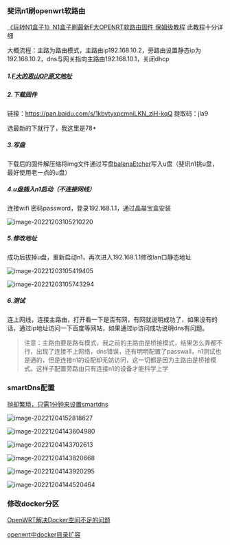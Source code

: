### 斐讯n1刷openwrt软路由

[《玩转N1盒子1》N1盒子刷最新F大OPENRT软路由固件 保姆级教程](https://www.bilibili.com/video/BV1pS4y1c7GY/?spm_id_from=333.1007.top_right_bar_window_default_collection.content.click&vd_source=6ca7f50b2771122db2bed50a3e9677d3) 此[教程](https://www.wudilad.com/?p=1359)十分详细

大概流程：主路为路由模式，主路由ip192.168.10.2，旁路由设置静态ip为192.168.10.2，dns与网关指向主路由192.168.10.1，关闭dhcp

##### 1.[F大的恩山OP原文地址](https://www.right.com.cn/forum/thread-4076037-1-1.html) 

##### 2.下载固件 

链接：https://pan.baidu.com/s/1kbvtyxpcmniLKN_ziH-kqQ 提取码：jla9

选最新的下就行了，我这里是78+

##### 3.写盘

下载后的固件解压缩将img文件通过写盘[balenaEtcher](https://www.balena.io/etcher/)写入u盘（斐讯n1挑u盘，最好使用老一点的u盘）

##### 4.u盘插入n1启动（不连接网线）

连接wifi 密码password，登录192.168.1.1，通过晶晨宝盒安装

![image-20221203105210220](https://chunhui-a.oss-cn-nanjing.aliyuncs.com/typora/img/image-20221203105210220.png)

##### 5.修改地址

成功后拔掉u盘，重新启动n1，再次进入192.168.1.1修改lan口静态地址

![image-20221203105419405](https://chunhui-a.oss-cn-nanjing.aliyuncs.com/typora/img/image-20221203105419405.png)

![image-20221203105743294](https://chunhui-a.oss-cn-nanjing.aliyuncs.com/typora/img/image-20221203105743294.png)

##### 6.测试

连上网线，连接主路由，打开看一下是否有网，有网就说明成功了，如果没有的话，通过ip地址访问一下百度等网站，如果通过ip访问成功说明dns有问题。

> 注意：主路由要是路有模式，我之前的主路由是桥接模式，结果怎么弄都不行，出现了连接不上网络，dns错误，还有明明配置了passwall，n1测试也是通的，但是连接n1的设配却无妨访问，这一切都是因为主路由是桥接模式。这样子配置旁路由只有连接n1的设备才能科学上学

### smartDns配置

 [抛却繁琐，只需1分钟来设置smartdns](https://www.right.com.cn/FORUM/thread-4108395-1-1.html)

![image-20221204152818627](https://chunhui-a.oss-cn-nanjing.aliyuncs.com/typora/img/image-20221204152818627.png)

![image-20221204143604980](https://chunhui-a.oss-cn-nanjing.aliyuncs.com/typora/img/image-20221204143604980.png)

![image-20221204143702613](https://chunhui-a.oss-cn-nanjing.aliyuncs.com/typora/img/image-20221204143702613.png)

![image-20221204143820668](https://chunhui-a.oss-cn-nanjing.aliyuncs.com/typora/img/image-20221204143820668.png)

![image-20221204143920295](https://chunhui-a.oss-cn-nanjing.aliyuncs.com/typora/img/image-20221204143920295.png)

![image-20221204144520464](https://chunhui-a.oss-cn-nanjing.aliyuncs.com/typora/img/image-20221204144520464.png)

### 修改docker分区

[OpenWRT解决Docker空间不足的问题](https://huaweicloud.csdn.net/63311ca9d3efff3090b5281c.html?spm=1001.2101.3001.6650.1&utm_medium=distribute.pc_relevant.none-task-blog-2%7Edefault%7ECTRLIST%7Eactivity-1-122290989-blog-126481588.pc_relevant_default&depth_1-utm_source=distribute.pc_relevant.none-task-blog-2%7Edefault%7ECTRLIST%7Eactivity-1-122290989-blog-126481588.pc_relevant_default&utm_relevant_index=1) 

[openwrt中docker目录扩容](https://blog.csdn.net/m0_59092234/article/details/126481588?ops_request_misc=&request_id=&biz_id=102&utm_term=OpenWrt%20docker%E7%A9%BA%E9%97%B4%E6%89%A9%E5%AE%B9&utm_medium=distribute.pc_search_result.none-task-blog-2~all~sobaiduweb~default-0-126481588.142^v68^pc_new_rank,201^v4^add_ask,213^v2^t3_esquery_v1&spm=1018.2226.3001.4187) 